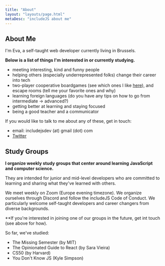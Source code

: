 ```yaml
---
title: "About"
layout: "layouts/page.html"
metaDesc: "includeJS about me"
---
```


## About Me

I'm Eva, a self-taught web developer currently living in Brussels.

**Below is a list of things I'm interested in or currently studying.**

- meeting interesting, kind and funny people
- helping others (especially underrepresented folks) change their career into tech
- two-player cooperative boardgames (see which ones I like [here](https://boardgame-coop.netlify.app/)), and escape rooms (tell me your favorite ones and why)
- learning foreign languages (do you have any tips on how to go from intermediate -> advanced?)
- getting better at learning and staying focused
- being a good teacher and a communicator

If you would like to talk to me about any of these, get in touch:

- email: includejsdev (at) gmail (dot) com
- [Twitter](https://twitter.com/GirlsCodeMK)

## Study Groups

**I organize weekly study groups that center around learning JavaScript and computer science.**

They are intended for junior and mid-level developers who are committed to learning and sharing what they've learned with others.

We meet weekly on Zoom (Europe evening timezone). We organize ourselves through Discord and follow the includeJS Code of Conduct. We particularly welcome self-taught developers and career changers from diverse backgrounds.

**If you're interested in joining one of our groups in the future, get int touch (see above for how).

So far, we've studied:

- The Missing Semester (by MIT)
- The Opinionated Guide to React (by Sara Vieira)
- CS50 (by Harvard)
- You Don't Know JS (Kyle Simpson)
